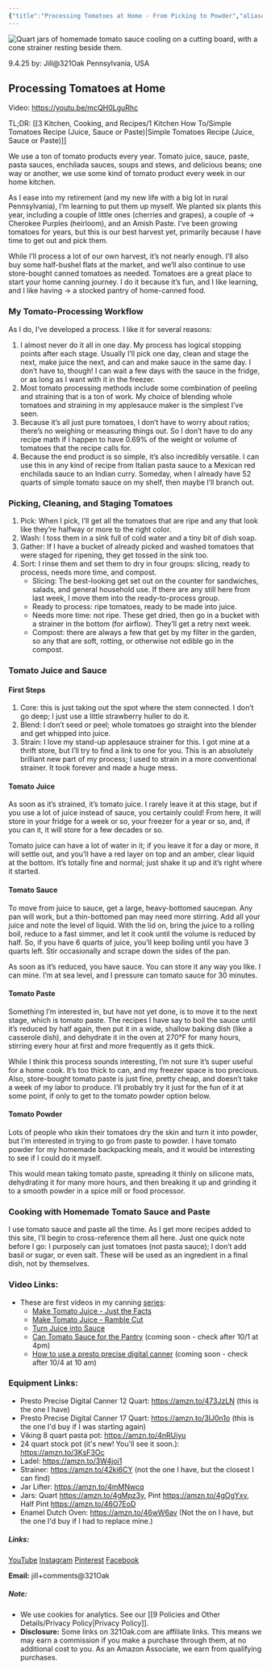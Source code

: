 ```yaml
---
{"title":"Processing Tomatoes at Home - From Picking to Powder","aliases":"processing tomatoes","dg-date":"2025-09-04","dg-publish":true,"dg-home":false,"dg-metatags":{"title":"Processing Tomatoes: From Picking to Powder","description":"Step-by-step tomato processing: picking, cleaning, juicing, straining, and reducing to sauce—with notes on paste and powder for flexible pantry use.","og:title":"Processing Tomatoes: From Picking to Powder","og:description":"Step-by-step tomato processing: picking, cleaning, juicing, straining, and reducing to sauce—with notes on paste and powder for flexible pantry use.","og:type":"article","og:url":"https://321oak.com/3-kitchen-cooking-and-recipes/1-kitchen-how-to/processing-tomatoes-at-home-from-picking-to-powder/","og:site_name":"321 Oak","og:image":"https://res.cloudinary.com/dwfbbjxam/image/upload/c_fill,g_auto,w_1200,h_630,f_auto,q_auto,g_north/v1759331210/canned-tomato-sauce-jars-321oak-orig_h1fi9t.jpg","og:image:width":"1200","og:image:height":"630"},"permalink":"/3-kitchen-cooking-and-recipes/1-kitchen-how-to/processing-tomatoes-at-home-from-picking-to-powder/","metatags":{"title":"Processing Tomatoes: From Picking to Powder","description":"Step-by-step tomato processing: picking, cleaning, juicing, straining, and reducing to sauce—with notes on paste and powder for flexible pantry use.","og:title":"Processing Tomatoes: From Picking to Powder","og:description":"Step-by-step tomato processing: picking, cleaning, juicing, straining, and reducing to sauce—with notes on paste and powder for flexible pantry use.","og:type":"article","og:url":"https://321oak.com/3-kitchen-cooking-and-recipes/1-kitchen-how-to/processing-tomatoes-at-home-from-picking-to-powder/","og:site_name":"321 Oak","og:image":"https://res.cloudinary.com/dwfbbjxam/image/upload/c_fill,g_auto,w_1200,h_630,f_auto,q_auto,g_north/v1759331210/canned-tomato-sauce-jars-321oak-orig_h1fi9t.jpg","og:image:width":"1200","og:image:height":"630"},"dgPassFrontmatter":true}
---
```



<img
src="https://res.cloudinary.com/dwfbbjxam/image/upload/c_fill,g_auto,w_1200,h_630,f_auto,q_auto,g_north/v1759331210/canned-tomato-sauce-jars-321oak-orig_h1fi9t.jpg" alt="Quart jars of homemade tomato sauce cooling on a cutting board, with a cone strainer resting beside them.">


9.4.25
by: Jill@321Oak
Pennsylvania, USA

## Processing Tomatoes at Home

Video: https://youtu.be/mcQH0LguRhc

TL;DR: [[3 Kitchen, Cooking, and Recipes/1 Kitchen How To/Simple Tomatoes Recipe (Juice, Sauce or Paste)\|Simple Tomatoes Recipe (Juice, Sauce or Paste)]]

We use a ton of tomato products every year. Tomato juice, sauce, paste, pasta sauces, enchilada sauces, soups and stews, and delicious beans; one way or another, we use some kind of tomato product every week in our home kitchen.

As I ease into my retirement (and my new life with a big lot in rural Pennsylvania), I’m learning to put them up myself. We planted six plants this year, including a couple of little ones (cherries and grapes), a couple of → Cherokee Purples (heirloom), and an Amish Paste. I’ve been growing tomatoes for years, but this is our best harvest yet, primarily because I have time to get out and pick them.

While I’ll process a lot of our own harvest, it’s not nearly enough. I’ll also buy some half-bushel flats at the market, and we’ll also continue to use store-bought canned tomatoes as needed. Tomatoes are a great place to start your home canning journey. I do it because it’s fun, and I like learning, and I like having → a stocked pantry of home-canned food.

### My Tomato-Processing Workflow

As I do, I’ve developed a process. I like it for several reasons:

1. I almost never do it all in one day. My process has logical stopping points after each stage. Usually I’ll pick one day, clean and stage the next, make juice the next, and can and make sauce in the same day. I don’t have to, though! I can wait a few days with the sauce in the fridge, or as long as I want with it in the freezer.
2. Most tomato processing methods include some combination of peeling and straining that is a ton of work. My choice of blending whole tomatoes and straining in my applesauce maker is the simplest I’ve seen.
3. Because it’s all just pure tomatoes, I don’t have to worry about ratios; there’s no weighing or measuring things out. So I don’t have to do any recipe math if I happen to have 0.69% of the weight or volume of tomatoes that the recipe calls for.
4. Because the end product is so simple, it’s also incredibly versatile. I can use this in any kind of recipe from Italian pasta sauce to a Mexican red enchilada sauce to an Indian curry. Someday, when I already have 52 quarts of simple tomato sauce on my shelf, then maybe I’ll branch out.

### Picking, Cleaning, and Staging Tomatoes

1. Pick: When I pick, I’ll get all the tomatoes that are ripe and any that look like they’re halfway or more to the right color.
2. Wash: I toss them in a sink full of cold water and a tiny bit of dish soap.
3. Gather: If I have a bucket of already picked and washed tomatoes that were staged for ripening, they get tossed in the sink too.
4. Sort: I rinse them and set them to dry in four groups: slicing, ready to process, needs more time, and compost.
    - Slicing: The best-looking get set out on the counter for sandwiches, salads, and general household use. If there are any still here from last week, I move them into the ready-to-process group.
    - Ready to process: ripe tomatoes, ready to be made into juice.
    - Needs more time: not ripe. These get dried, then go in a bucket with a strainer in the bottom (for airflow). They’ll get a retry next week.
    - Compost: there are always a few that get by my filter in the garden, so any that are soft, rotting, or otherwise not edible go in the compost.

### Tomato Juice and Sauce

#### First Steps

1. Core: this is just taking out the spot where the stem connected. I don’t go deep; I just use a little strawberry huller to do it.
2. Blend: I don’t seed or peel; whole tomatoes go straight into the blender and get whipped into juice.
3. Strain: I love my stand-up applesauce strainer for this. I got mine at a thrift store, but I’ll try to find a link to one for you. This is an absolutely brilliant new part of my process; I used to strain in a more conventional strainer. It took forever and made a huge mess.

#### Tomato Juice

As soon as it’s strained, it’s tomato juice. I rarely leave it at this stage, but if you use a lot of juice instead of sauce, you certainly could! From here, it will store in your fridge for a week or so, your freezer for a year or so, and, if you can it, it will store for a few decades or so.

Tomato juice can have a lot of water in it; if you leave it for a day or more, it will settle out, and you’ll have a red layer on top and an amber, clear liquid at the bottom. It’s totally fine and normal; just shake it up and it’s right where it started.

#### Tomato Sauce

To move from juice to sauce, get a large, heavy-bottomed saucepan. Any pan will work, but a thin-bottomed pan may need more stirring. Add all your juice and note the level of liquid. With the lid on, bring the juice to a rolling boil, reduce to a fast simmer, and let it cook until the volume is reduced by half. So, if you have 6 quarts of juice, you’ll keep boiling until you have 3 quarts left. Stir occasionally and scrape down the sides of the pan.

As soon as it’s reduced, you have sauce. You can store it any way you like. I can mine. I’m at sea level, and I pressure can tomato sauce for 30 minutes.

#### Tomato Paste

Something I’m interested in, but have not yet done, is to move it to the next stage, which is tomato paste. The recipes I have say to boil the sauce until it’s reduced by half again, then put it in a wide, shallow baking dish (like a casserole dish), and dehydrate it in the oven at 270°F for many hours, stirring every hour at first and more frequently as it gets thick.

While I think this process sounds interesting, I’m not sure it’s super useful for a home cook. It’s too thick to can, and my freezer space is too precious. Also, store-bought tomato paste is just fine, pretty cheap, and doesn’t take a week of my labor to produce. I’ll probably try it just for the fun of it at some point, if only to get to the tomato powder option below.

#### Tomato Powder

Lots of people who skin their tomatoes dry the skin and turn it into powder, but I’m interested in trying to go from paste to powder. I have tomato powder for my homemade backpacking meals, and it would be interesting to see if I could do it myself.

This would mean taking tomato paste, spreading it thinly on silicone mats, dehydrating it for many more hours, and then breaking it up and grinding it to a smooth powder in a spice mill or food processor.

### Cooking with Homemade Tomato Sauce and Paste

I use tomato sauce and paste all the time. As I get more recipes added to this site, I’ll begin to cross-reference them all here. Just one quick note before I go: I purposely can just tomatoes (not pasta sauce); I don’t add basil or sugar, or even salt. These will be used as an ingredient in a final dish, not by themselves.

### Video Links:
- These are first videos in my canning [series](https://www.youtube.com/playlist?list=PLgK1fb29N6CyijGCxVuj8uGCdoNRO7lk4):
	- [Make Tomato Juice - Just the Facts](https://www.youtube.com/watch?v=mcQH0LguRhc&list=PLgK1fb29N6CyijGCxVuj8uGCdoNRO7lk4&index=1&t=7s&pp=gAQBiAQB)
	- [Make Tomato Juice - Ramble Cut](https://www.youtube.com/watch?v=ADo-2l0On-A&list=PLgK1fb29N6CyijGCxVuj8uGCdoNRO7lk4&index=2) 
	- [Turn Juice into Sauce](https://www.youtube.com/watch?v=NXhu7bsMcc8&list=PLgK1fb29N6CyijGCxVuj8uGCdoNRO7lk4&index=3)
	- [Can Tomato Sauce for the Pantry](https://www.youtube.com/watch?v=fcpO4EAP_IA&list=PLgK1fb29N6CyijGCxVuj8uGCdoNRO7lk4&index=4&t=1s&pp=gAQBiAQBsAQB) (coming soon - check after 10/1 at 4pm)
	- [How to use a presto precise digital canner](https://www.youtube.com/watch?v=wD_TgD6hW1I&list=PLgK1fb29N6CyijGCxVuj8uGCdoNRO7lk4&index=5&pp=gAQBiAQBsAQB) (coming soon - check after 10/4 at 10 am)

### Equipment Links:
- Presto Precise Digital Canner 12 Quart: https://amzn.to/473JzLN (this is the one I have)
- Presto Precise Digital Canner 17 Quart: https://amzn.to/3IJ0n1o (this is the one I'd buy if I was starting again)
- Viking 8 quart pasta pot: https://amzn.to/4nRUiyu
- 24 quart stock pot (it's new! You'll see it soon.): https://amzn.to/3KsF3Oc
- Ladel: https://amzn.to/3W4joi1
- Strainer: https://amzn.to/42ki6CY (not the one I have, but the closest I can find)
- Jar Lifter: https://amzn.to/4mMNwcq
- Jars: Quart https://amzn.to/4gMpz3y, Pint https://amzn.to/4gOgYxv, Half Pint https://amzn.to/46O7EoD
- Enamel Dutch Oven: https://amzn.to/46wW6av (Not the on I have, but the one I'd buy if I had to replace mine.)

##### Links:
[YouTube](https://www.youtube.com/@Jill.321Oak)
[Instagram](https://www.instagram.com/jill_321oak/)
[Pinterest](https://www.pinterest.com/Jill_321Oak/)
[Facebook](https://www.facebook.com/321Oak)

**Email:** jill+comments@321Oak

##### Note:
- We use cookies for analytics. See our [[9 Policies and Other Details/Privacy Policy\|Privacy Policy]].
- **Disclosure:** Some links on 321Oak.com are affiliate links. This means we may earn a commission if you make a purchase through them, at no additional cost to you. As an Amazon Associate, we earn from qualifying purchases.

